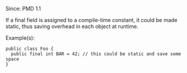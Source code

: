Since: PMD 1.1

If a final field is assigned to a compile-time constant, it could be made static, thus saving overhead 
in each object at runtime.

Example(s):
```
public class Foo {
  public final int BAR = 42; // this could be static and save some space
}
```
